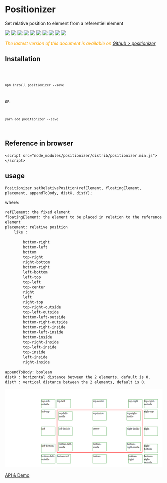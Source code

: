 # Positionizer

Set relative position to element from a referentiel element

 <div style="display:inline">
    <a target="_blank" title="build" href="https://travis-ci.org/Sylvain59650/positionizer"><img src="https://travis-ci.org/Sylvain59650/positionizer.png?branch=master" /></a>
    <a target="_blank" title="version" href="https://www.npmjs.com/package/positionizer"><img src="https://img.shields.io/npm/v/positionizer.svg" /></a>
    <a target="_blank" title="package" href="https://github.com/Sylvain59650/positionizer"><img src="https://img.shields.io/github/package-json/v/Sylvain59650/positionizer.svg" /></a>
    <a target="_blank" title="dependencies" href="https://david-dm.org/Sylvain59650/positionizer"><img src="https://img.shields.io/david/Sylvain59650/positionizer.svg" /></a>
    <a target="_blank" title="dependencies graph" href="http://npm.anvaka.com/#/view/2d/positionizer"><img src="https://img.shields.io/badge/dependencies-graph-blue.svg" /></a>
    <img src="https://img.shields.io/bundlephobia/min/positionizer.svg" />
    <img src="https://img.shields.io/badge/eslint-ok-blue.svg" />
    <a target="_blank" title="tests" href="https://sylvain59650.github.io/positionizer/"><img src="https://img.shields.io/badge/tests-passing-brightgreen.svg" /></a>
    <img src="https://img.shields.io/npm/l/positionizer.svg" />
    <img src="https://hits.dwyl.com/Sylvain59650/positionizer.svg" />
  </div>


 <div class="Note" style="color:orange;font-style:italic">
 
The lastest version of this document is available on [Github > positionizer](https://github.com/Sylvain59650/positionizer/blob/master/README.md)


</div>



## Installation
<code>

    npm install positionizer --save

OR

    yarn add positionizer --save
</code>

## Reference in browser

    <script src="node_modules/positionizer/distrib/positionizer.min.js"></script>

## usage

    Positionizer.setRelativePosition(refElement, floatingElement, placement, appendToBody, distX, distY);

where:

    refElement: the fixed element
    floatingElement: the element to be placed in relation to the reference element
    placement: relative position
        like :

            bottom-right
            bottom-left
            bottom
            top-right
            right-bottom
            bottom-right
            left-bottom
            left-top
            top-left
            top-center
            right
            left
            right-top
            top-right-outside
            top-left-outside
            bottom-left-outside
            bottom-right-outside
            bottom-right-inside
            bottom-left-inside
            bottom-inside
            top-right-inside
            top-left-inside
            top-inside
            left-inside
            right-inside

    appendToBody: boolean
    distX : horizontal distance between the 2 elements, default is 0.
    distY : vertical distance between the 2 elements, default is 0.
<img src="position.png" />

<a href="https://sylvain59650.github.io/positionizer/">API & Demo</a>